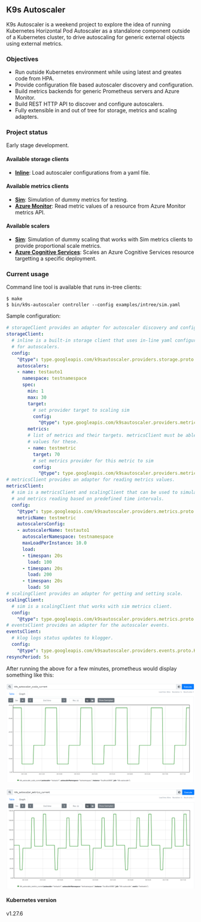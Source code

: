K9s Autoscaler
---
K9s Autoscaler is a weekend project to explore the idea of running Kubernetes Horizontal Pod Autoscaler as a standalone component outside of a Kubernetes cluster, to drive autoscaling for generic external objects using external metrics.

### Objectives
* Run outside Kubernetes environment while using latest and greates code from HPA.
* Provide configuration file based autoscaler discovery and configuration.
* Build metrics backends for generic Prometheus servers and Azure Monitor.
* Build REST HTTP API to discover and configure autoscalers.
* Fully extensible in and out of tree for storage, metrics and scaling adapters.

### Project status
Early stage development.

#### Available storage clients
* **[Inline](pkg/providers/storage/proto/inline.proto)**: Load autoscaler configurations from a yaml file.

#### Available metrics clients
* **[Sim](pkg/providers/metrics/proto/sim.proto)**: Simulation of dummy metrics for testing.
* **[Azure Monitor](pkg/providers/metrics/proto/azuremonitor.proto)**: Read metric values of a resource from Azure Monitor metrics API.

#### Available scalers
* **[Sim](pkg/providers/metrics/proto/sim.proto)**: Simulation of dummy scaling that works with Sim metrics clients to provide proportional scale metrics.
* **[Azure Cognitive Services](pkg/providers/scaling/proto/azuredeployment.proto)**: Scales an Azure Cognitive Services resource targetting a specific deployment.

### Current usage

Command line tool is available that runs in-tree clients:
```
$ make
$ bin/k9s-autoscaler controller --config examples/intree/sim.yaml
```

Sample configuration:
```yaml
# storageClient provides an adapter for autoscaler discovery and configuration.
storageClient:
  # inline is a built-in storage client that uses in-line yaml configuration
  # for autoscalers.
  config:
    "@type": type.googleapis.com/k9sautoscaler.providers.storage.proto.InlineStorageConfig
    autoscalers:
    - name: testauto1
      namespace: testnamespace
      spec:
        min: 1
        max: 30
        target:
          # set provider target to scaling sim
          config:
            "@type": type.googleapis.com/k9sautoscaler.providers.metrics.proto.SimScalingTargetConfig
        metrics:
        # list of metrics and their targets. metricsClient must be able to provide
        # values for these.
        - name: testmetric
          target: 70
          # set metrics provider for this metric to sim
          config:
            "@type": type.googleapis.com/k9sautoscaler.providers.metrics.proto.SimMetricConfig
# metricsClient provides an adapter for reading metrics values.
metricsClient:
  # sim is a metricsClient and scalingClient that can be used to simulate scaling
  # and metrics reading based on predefined time intervals.
  config:
    "@type": type.googleapis.com/k9sautoscaler.providers.metrics.proto.SimConfig
    metricName: testmetric
    autoscalersConfig:
    - autoscalerName: testauto1
      autoscalerNamespace: testnamespace
      maxLoadPerInstance: 10.0
      load:
      - timespan: 20s
        load: 100
      - timespan: 20s
        load: 200 
      - timespan: 20s
        load: 50
# scalingClient provides an adapter for getting and setting scale.
scalingClient:
  # sim is a scalingClient that works with sim metrics client.
  config:
    "@type": type.googleapis.com/k9sautoscaler.providers.metrics.proto.SimConfig
# eventsClient provides an adapter for the autoscaler events.
eventsClient:
  # klog logs status updates to klogger.
  config:
    "@type": type.googleapis.com/k9sautoscaler.providers.events.proto.KLog
resyncPeriod: 5s
```

After running the above for a few minutes, prometheus would display something like this:

<p align="center">
  <img width="512" src="images/prom-sample-current-scale.png"/>
</p>
<p align="center">
  <img width="512" src="images/prom-sample-metrics-current.png"/>
</p>

#### Kubernetes version
v1.27.6